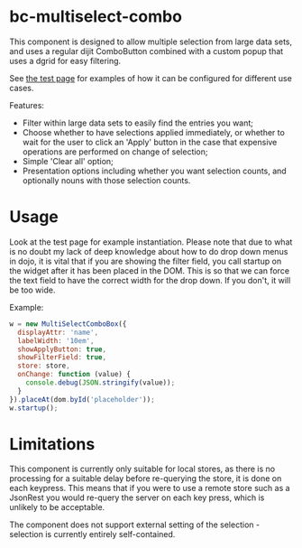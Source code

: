 bc-multiselect-combo
=======================

This component is designed to allow multiple selection from large data sets, and uses a regular dijit ComboButton combined with a custom popup that uses a dgrid for easy filtering.

See [the test page](http://blackcatsolutions.co.uk/bc-components/bc-multiselect-combo/test/TestMultiSelectComboBox.html) for examples of how it can be configured for different use cases.

Features:
* Filter within large data sets to easily find the entries you want;
* Choose whether to have selections applied immediately, or whether to wait for the user to click an 'Apply' button in the case that expensive operations are performed on change of selection;
* Simple 'Clear all' option;
* Presentation options including whether you want selection counts, and optionally nouns with those selection counts.

Usage
=====
Look at the test page for example instantiation.  Please note that due to what is no doubt my lack of deep knowledge about
how to do drop down menus in dojo, it is vital that if you are showing the filter field, you call startup on the widget after it has been placed in the DOM.
This is so that we can force the text field to have the correct width for the drop down.  If you don't, it will be too wide.

Example:

```javascript
w = new MultiSelectComboBox({
  displayAttr: 'name',
  labelWidth: '10em',
  showApplyButton: true,
  showFilterField: true,
  store: store,
  onChange: function (value) {
    console.debug(JSON.stringify(value));
  }
}).placeAt(dom.byId('placeholder'));
w.startup();
```

Limitations
===========
This component is currently only suitable for local stores, as there is no processing for a suitable delay before re-querying the store, it is done on each keypress.
This means that if you were to use a remote store such as a JsonRest you would re-query the server on each key press, which is unlikely
to be acceptable.

The component does not support external setting of the selection - selection is currently entirely self-contained.
